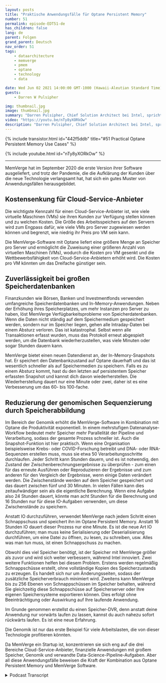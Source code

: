 ```yaml
---
layout: posts
title: "Praktische Anwendungsfälle für Optane Persistent Memory"
number: 51
permalink: episode-EDT51-de
has_children: false
lang: de
parent: Folgen
grand_parent: Deutsch
nav_order: 51
tags:
    - dataarchitecture
    - memverge
    - pmem
    - optane
    - technology
    - data

date: Wed Jun 02 2021 14:00:00 GMT-1000 (Hawaii-Aleutian Standard Time)
guests:
    - Darren W Pulsipher

img: thumbnail.jpg
image: thumbnail.jpg
summary: "Darren Pulsipher, Chief Solution Architect bei Intel, spricht mit Charles Fan, CEO von MemVerge, über Anwendungsfälle ihrer Software, die Intels Optane Persistent Memory auf innovative Weise nutzt und Engpässe zwischen Speicher und Datenspeicher beseitigt."
video: "https://youtu.be/nTy8yXORkOw"
description: "Darren Pulsipher, Chief Solution Architect bei Intel, spricht mit Charles Fan, CEO von MemVerge, über Anwendungsfälle ihrer Software, die Intels Optane Persistent Memory auf innovative Weise nutzt und Engpässe zwischen Speicher und Datenspeicher beseitigt."
---
```


<div>
{% include transistor.html id="442f5ddb" title="#51 Practical Optane Persistent Memory Use Cases" %}

{% include youtube.html id="nTy8yXORkOw" %}
</div>

---

MemVerge hat im September 2020 die erste Version ihrer Software ausgeliefert, und trotz der Pandemie, die die Aufklärung der Kunden über die neue Technologie verlangsamt hat, hat sich ein gutes Muster von Anwendungsfällen herausgebildet.

## Kostensenkung für Cloud-Service-Anbieter

Die wichtigste Kennzahl für einen Cloud-Service-Anbieter ist, wie viele virtuelle Maschinen (VMs) sie ihren Kunden zur Verfügung stellen können und zu welchen Kosten. Die Größe des Arbeitsspeichers auf den Servern wird zum Engpass dafür, wie viele VMs pro Server zugewiesen werden können und begrenzt, wie niedrig ihr Preis pro VM sein kann.

Die MemVerge-Software mit Optane liefert eine größere Menge an Speicher pro Server und ermöglicht die Zuweisung einer größeren Anzahl von virtuellen Maschinen (VMs), wodurch die Kosten pro VM gesenkt und die Wettbewerbsfähigkeit von Cloud-Service-Anbietern erhöht wird. Die Kosten pro VM könnten um das Dreifache günstiger sein.

## Zuverlässigkeit bei großen Speicherdatenbanken

Finanzkunden wie Börsen, Banken und Investmentfonds verwenden umfangreiche Speicherdatenbanken und In-Memory-Anwendungen. Neben der Erhöhung ihres Speicherplatzes, um mehr Instanzen pro Server zu haben, löst MemVerge Verfügbarkeitsprobleme von Speicherdatenbanken. Wenn die Daten nicht ständig auf dem Speichermedium gespeichert werden, sondern nur im Speicher liegen, gehen alle Intraday-Daten bei einem Absturz verloren. Das ist katastrophal. Selbst wenn alle Transaktionen erfasst wurden, muss das Protokoll erneut abgespielt werden, um die Datenbank wiederherzustellen, was viele Minuten oder sogar Stunden dauern kann.

MemVerge bietet einen neuen Datendienst an, der In-Memory-Snapshots hat. Er speichert den Datenbankzustand auf Optane dauerhaft und das ist wesentlich schneller als auf Speichermedien zu speichern. Falls es zu einem Absturz kommt, hast du den letzten auf persistentem Speicher erfassten Snapshot und kannst dich davon wiederherstellen. Die Wiederherstellung dauert nur eine Minute oder zwei, daher ist es eine Verbesserung um das 60- bis 100-fache.

## Reduzierung der genomischen Sequenzierung durch Speicherabbildung

Im Bereich der Genomik erhöht die MemVerge-Software in Kombination mit Optane die Produktivität exponentiell. In einem mehrstufigen Datenanalyse-Workflow bedeutet mehr Speicher mehr Parallelität der Pipeline und Verarbeitung, sodass der gesamte Prozess schneller ist. Auch die Snapshot-Funktion ist hier praktisch. Wenn eine Organisation beispielsweise Krebs- oder COVID-Forschung betreibt und DNA- oder RNA-Sequenzen erstellen muss, muss sie etwa 50 Verarbeitungsschritte durchlaufen. Jeder Schritt kann Stunden dauern, und es ist notwendig, den Zustand der Zwischenberechnungsergebnisse zu überprüfen - zum einen für das erneute Ausführen oder Reproduzieren der Ergebnisse und zum anderen für den Vergleich der Ergebnisse, wenn einige Daten verändert werden. Die Zwischenstände werden auf dem Speicher gespeichert und das dauert zwischen fünf und 30 Minuten. In vielen Fällen kann dies zeitaufwändiger sein als die eigentliche Berechnung. Wenn eine Aufgabe also 24 Stunden dauert, könnte man acht Stunden für die Berechnung und 16 Stunden nur für diese IO-Aufgaben verwenden, um diese Zwischenstände zu speichern.

Anstatt IO durchzuführen, verwendet MemVerge nach jedem Schritt einen Schnappschuss und speichert ihn im Optane Persistent Memory. Anstatt 16 Stunden IO dauert dieser Prozess nur eine Minute. Es ist die neue Art IO durchzuführen; man muss keine Serialisierung oder Deserialisierung durchführen, um eine Datei zu öffnen, zu lesen, zu schreiben, usw. Alles was man tun muss, ist einen Schnappschuss zu machen.

Obwohl dies viel Speicher benötigt, ist der Speicher mit MemVerge größer als zuvor und wird sich weiter verbessern, während Intel innoviert. Zwei weitere Funktionen helfen bei diesem Problem. Erstens werden regelmäßig Schnappschüsse erstellt, ohne vollständige Kopien des Speicherzustands zu erzeugen. Es handelt sich nur um Änderungsseiten, sodass der zusätzliche Speicherverbrauch minimiert wird. Zweitens kann MemVerge bis zu 256 Ebenen von Schnappschüssen im Speicher behalten, während Sie gleichzeitig diese Schnappschüsse auf Speicherserver oder Ihre eigenen Speichersysteme exportieren können. Dies erfolgt ohne Beeinträchtigung oder Auswirkung auf Ihre laufende Anwendung.

Im Grunde genommen erstellst du einen Speicher-DVR, denn anstatt deine Anwendung nur vorwärts laufen zu lassen, kannst du auch nahezu sofort rückwärts laufen. Es ist eine neue Erfahrung.

Die Genomik ist nur das erste Beispiel für viele Arbeitslasten, die von dieser Technologie profitieren könnten.

Da MemVerge ein Startup ist, konzentrieren sie sich eng auf die drei Bereiche Cloud-Service-Anbieter, finanzielle Anwendungen mit großem Speicher, Genomik und verwandte Data-Science-Pipeline-Aufgaben. Aber all diese Anwendungsfälle beweisen die Kraft der Kombination aus Optane Persistent Memory und MemVerge Software.



<details>
<summary> Podcast Transcript </summary>

<p></p>

</details>
